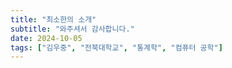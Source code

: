 ```yaml
---
title: "최소한의 소개"
subtitle: "와주셔서 감사합니다."
date: 2024-10-05
tags: ["김우중", "전북대학교", "통계학", "컴퓨터 공학"]
---
```

